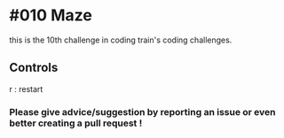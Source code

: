 # #010 Maze 

this is the 10th challenge in coding train's coding challenges.

## Controls

r : restart

### Please give advice/suggestion by reporting an issue or even better creating a pull request !
